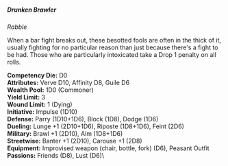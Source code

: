 ##### Drunken Brawler

*Rabble*

When a bar fight breaks out, these besotted fools are often in the thick
of it, usually fighting for no particular reason than just because
there's a fight to be had. Those who are particularly intoxicated take a
Drop 1 penalty on all rolls.

**Competency Die:** D0\
**Attributes:** Verve D10, Affinity D8, Guile D6\
**Wealth Pool:** 1D0 (Commoner)\
**Yield Limit:** 3\
**Wound Limit:** 1 (Dying)\
**Initiative:** Impulse (1D10)\
**Defense:** Parry (1D10+1D6), Block (1D8), Dodge (1D6)\
**Dueling:** Lunge +1 (2D10+1D6), Riposte (1D8+1D6), Feint (2D6)\
**Military:** Brawl +1 (2D10), Aim (1D8+1D6)\
**Streetwise:** Banter +1 (2D10), Carouse +1 (2D8)\
**Equipment:** Improvised weapon (chair, bottle, fork) (D6), Peasant Outfit\
**Passions:** Friends (D8), Lust (D6)\
